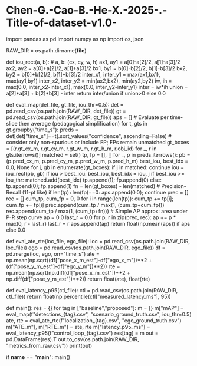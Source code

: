 # Chen-G.-Cao-B.-He-X.-2025-.-Title-of-dataset-v1.0-
import pandas as pd
import numpy as np
import os, json

RAW_DIR = os.path.dirname(__file__)

def iou_rect(a, b):
    # a, b: (cx, cy, w, h)
    ax1, ay1 = a[0]-a[2]/2, a[1]-a[3]/2
    ax2, ay2 = a[0]+a[2]/2, a[1]+a[3]/2
    bx1, by1 = b[0]-b[2]/2, b[1]-b[3]/2
    bx2, by2 = b[0]+b[2]/2, b[1]+b[3]/2
    inter_x1, inter_y1 = max(ax1,bx1), max(ay1,by1)
    inter_x2, inter_y2 = min(ax2,bx2), min(ay2,by2)
    iw, ih = max(0.0, inter_x2-inter_x1), max(0.0, inter_y2-inter_y1)
    inter = iw*ih
    union = a[2]*a[3] + b[2]*b[3] - inter
    return inter/union if union>0 else 0.0

def eval_map(det_file, gt_file, iou_thr=0.5):
    det = pd.read_csv(os.path.join(RAW_DIR, det_file))
    gt  = pd.read_csv(os.path.join(RAW_DIR, gt_file))
    aps = []
    # Evaluate per time-slice then average (pedagogical simplification)
    for t, gts in gt.groupby("time_s"):
        preds = det[det["time_s"]==t].sort_values("confidence", ascending=False)
        # consider only non-spurious or include FP; FPs remain unmatched
        gt_boxes = [(r.gt_cx_m, r.gt_cy_m, r.gt_w_m, r.gt_h_m, r.obj_id) for _, r in gts.iterrows()]
        matched = set()
        tp, fp = [], []
        for _, p in preds.iterrows():
            pb = (p.pred_cx_m, p.pred_cy_m, p.pred_w_m, p.pred_h_m)
            best_iou, best_idx = 0.0, None
            for j, gb in enumerate(gt_boxes):
                if j in matched: continue
                iou = iou_rect(pb, gb)
                if iou > best_iou:
                    best_iou, best_idx = iou, j
            if best_iou >= iou_thr:
                matched.add(best_idx)
                tp.append(1); fp.append(0)
            else:
                tp.append(0); fp.append(1)
        fn = len(gt_boxes) - len(matched)
        # Precision-Recall (11-pt like)
        if len(tp)+len(fp)==0: 
            aps.append(0.0); 
            continue
        prec = []
        rec = []
        cum_tp, cum_fp = 0, 0
        for i in range(len(tp)):
            cum_tp += tp[i]; cum_fp += fp[i]
            prec.append(cum_tp / max(1, (cum_tp+cum_fp)))
            rec.append(cum_tp / max(1, (cum_tp+fn)))
        # Simple AP approx: area under P-R step curve
        ap = 0.0
        last_r = 0.0
        for p, r in zip(prec, rec):
            ap += p * max(0, r - last_r)
            last_r = r
        aps.append(ap)
    return float(np.mean(aps)) if aps else 0.0

def eval_ate_rte(loc_file, ego_file):
    loc = pd.read_csv(os.path.join(RAW_DIR, loc_file))
    ego = pd.read_csv(os.path.join(RAW_DIR, ego_file))
    df = pd.merge(loc, ego, on="time_s")
    ate = np.mean(np.sqrt((df["pose_x_m_est"]-df["ego_x_m"])**2 + (df["pose_y_m_est"]-df["ego_y_m"])**2))
    rte = np.mean(np.sqrt(np.diff(df["pose_x_m_est"])**2 + np.diff(df["pose_y_m_est"])**2))
    return float(ate), float(rte)

def eval_latency_p95(ctl_file):
    ctl = pd.read_csv(os.path.join(RAW_DIR, ctl_file))
    return float(np.percentile(ctl["measured_latency_ms"], 95))

def main():
    res = {}
    for tag in ["baseline","proposed"]:
        m = {}
        m["mAP"] = eval_map(f"detections_{tag}.csv", "scenario_ground_truth.csv", iou_thr=0.5)
        ate, rte = eval_ate_rte(f"localization_{tag}.csv", "ego_ground_truth.csv")
        m["ATE_m"], m["RTE_m"] = ate, rte
        m["latency_p95_ms"] = eval_latency_p95(f"control_loop_{tag}.csv")
        res[tag] = m
    out = pd.DataFrame(res).T
    out.to_csv(os.path.join(RAW_DIR, "metrics_from_raw.csv"))
    print(out)

if __name__ == "__main__":
    main()
